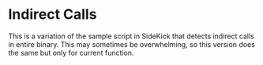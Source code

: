 # Indirect Calls

This is a variation of the sample script in SideKick that detects indirect calls in entire binary. This may sometimes be overwhelming, so this version does the same but only for current function.